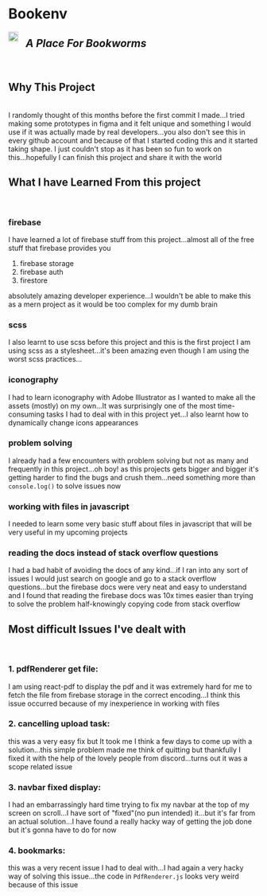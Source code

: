 # Bookenv
<img align="left" width="20" src="https://cdn.discordapp.com/attachments/839151300523589642/964593795352129556/logo_2.png" style="margin-right: 15px;">

## _**A Place For Bookworms**_

<br>

## Why This Project

<br>
I randomly thought of this months before the first commit I made...I tried making some prototypes in figma and it felt unique and something I would use if it was actually made by real developers...you also don't see this in every github account and because of that I started coding this and it started taking shape. I just couldn't stop as it has been so fun to work on this...hopefully I can finish this project and share it with the world

## What I have Learned From this project

<br>

### **firebase**

I have learned a lot of firebase stuff from this project...almost all of the free stuff that firebase provides you

1. firebase storage
2. firebase auth
3. firestore

absolutely amazing developer experience...I wouldn't be able to make this as a mern project as it would be too complex for my dumb brain

### **scss**

I also learnt to use scss before this project and this is the first project I am using scss as a stylesheet...it's been amazing even though I am using the worst scss practices...

### **iconography**

I had to learn iconography with Adobe Illustrator as I wanted to make all the assets (mostly) on my own...It was surprisingly one of the most time-consuming
tasks I had to deal with in this project yet...I also learnt how to dynamically change icons appearances

### **problem solving**

I already had a few encounters with problem solving but not as many and frequently in this project...oh boy! as this projects gets bigger and bigger it's getting harder to find the bugs and crush them...need something more than `console.log()` to solve issues now

### **working with files in javascript**

I needed to learn some very basic stuff about files in javascript that will be very useful in my upcoming projects

### **reading the docs instead of stack overflow questions**

I had a bad habit of avoiding the docs of any kind...if I ran into any sort of issues I would just search on google and go to a stack overflow questions...but the firebase docs were very neat and easy to understand and I found that reading the firebase docs was 10x times easier than trying to solve the problem half-knowingly copying code from stack overflow

## Most difficult Issues I've dealt with

<br>

### 1. **pdfRenderer get file:**

I am using react-pdf to display the pdf and it was extremely hard for me to fetch the file from firebase storage in the correct encoding...I think this issue occurred because of my inexperience in working with files

### 2. **cancelling upload task:**

this was a very easy fix but It took me I think a few days to come up with a solution...this simple problem made me think of quitting but thankfully I fixed it with the help of the lovely people from discord...turns out it was a scope related issue

### 3. **navbar fixed display:**

I had an embarrassingly hard time trying to fix my navbar at the top of my screen on scroll...I have sort of "fixed"(no pun intended) it...but it's far from an actual solution...I have found a really hacky way of getting the job done but it's gonna have to do for now

### 4. **bookmarks:**

this was a very recent issue I had to deal with...I had again a very hacky way of solving this issue...the code in `PdfRenderer.js` looks very weird because of this issue

